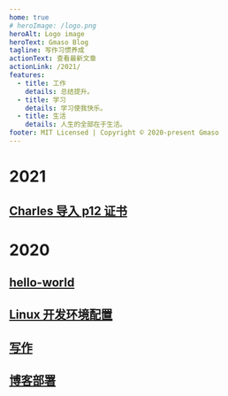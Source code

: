 ```yaml
---
home: true
# heroImage: /logo.png
heroAlt: Logo image
heroText: Gmaso Blog
tagline: 写作习惯养成
actionText: 查看最新文章
actionLink: /2021/
features:
  - title: 工作
    details: 总结提升。
  - title: 学习
    details: 学习使我快乐。
  - title: 生活
    details: 人生的全部在于生活。
footer: MIT Licensed | Copyright © 2020-present Gmaso
---
```


# 2021

## [Charles 导入 p12 证书](./2021/Charles-import-p12.md)


# 2020

## [hello-world](./2020/hello-world.md)

## [Linux 开发环境配置](./2020/Linux-env-config.md)

## [写作](./2020/write-more.md)

## [博客部署](./2020/deploy-blog.md)